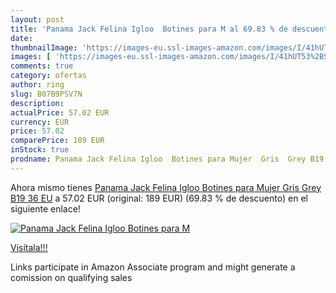 ```yaml
---
layout: post
title: 'Panama Jack Felina Igloo  Botines para M al 69.83 % de descuento'
date: 
thumbnailImage: 'https://images-eu.ssl-images-amazon.com/images/I/41hUT53%2BSrL._SL200_.jpg'
images: [ 'https://images-eu.ssl-images-amazon.com/images/I/41hUT53%2BSrL._SL200_.jpg' ]
comments: true
category: ofertas
author: ring
slug: B07B9PSV7N
description:
actualPrice: 57.02 EUR
currency: EUR
price: 57.02
comparePrice: 189 EUR
inStock: true
prodname: Panama Jack Felina Igloo  Botines para Mujer  Gris  Grey B19   36 EU
---
```


Ahora mismo tienes [Panama Jack Felina Igloo  Botines para Mujer  Gris  Grey B19   36 EU](https://www.amazon.es/dp/B07B9PSV7N/?tag=tolees-21) a 57.02 EUR (original: 189 EUR) (69.83 %  de descuento) en el siguiente enlace!

[![Panama Jack Felina Igloo  Botines para M](https://images-eu.ssl-images-amazon.com/images/I/41hUT53%2BSrL._SL200_.jpg)](https://www.amazon.es/dp/B07B9PSV7N/?tag=tolees-21)

[Visítala!!!](https://www.amazon.es/dp/B07B9PSV7N/?tag=tolees-21)

Links participate in Amazon Associate program and might generate a comission on qualifying sales
